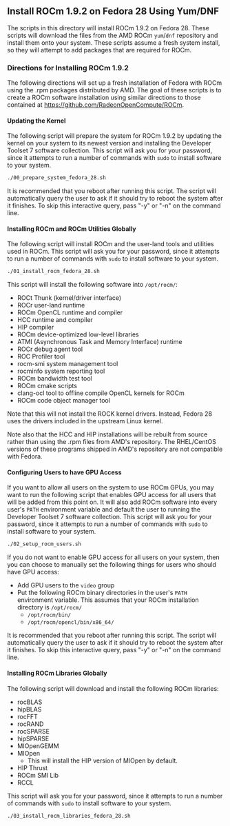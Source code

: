## Install ROCm 1.9.2 on Fedora 28 Using Yum/DNF
The scripts in this directory will install ROCm 1.9.2 on Fedora 28.
These scripts will download the files from the AMD ROCm `yum`/`dnf` repository and install them onto your system.
These scripts assume a fresh system install, so they will attempt to add packages that are required for ROCm.

### Directions for Installing ROCm 1.9.2
The following directions will set up a fresh installation of Fedora with ROCm using the .rpm packages distributed by AMD.
The goal of these scripts is to create a ROCm software installation using similar directions to those contained at <https://github.com/RadeonOpenCompute/ROCm>.

#### Updating the Kernel
The following script will prepare the system for ROCm 1.9.2 by updating the kernel on your system to its newest version and installing the Developer Toolset 7 software collection.
This script will ask you for your password, since it attempts to run a number of commands with `sudo` to install software to your system.

```bash
./00_prepare_system_fedora_28.sh
```

It is recommended that you reboot after running this script.
The script will automatically query the user to ask if it should try to reboot the system after it finishes.
To skip this interactive query, pass "-y" or "-n" on the command line.

#### Installing ROCm and ROCm Utilities Globally
The following script will install ROCm and the user-land tools and utilities used in ROCm.
This script will ask you for your password, since it attempts to run a number of commands with `sudo` to install software to your system.

```bash
./01_install_rocm_fedora_28.sh
```

This script will install the following software into `/opt/rocm/`:

- ROCt Thunk (kernel/driver interface)
- ROCr user-land runtime
- ROCm OpenCL runtime and compiler
- HCC runtime and compiler
- HIP compiler
- ROCm device-optimized low-level libraries
- ATMI (Asynchronous Task and Memory Interface) runtime
- ROCr debug agent tool
- ROC Profiler tool
- rocm-smi system management tool
- rocminfo system reporting tool
- ROCm bandwidth test tool
- ROCm cmake scripts
- clang-ocl tool to offline compile OpenCL kernels for ROCm
- ROCm code object manager tool

Note that this will not install the ROCK kernel drivers.
Instead, Fedora 28 uses the drivers included in the upstream Linux kernel.

Note also that the HCC and HIP installations will be rebuilt from source rather than using the .rpm files from AMD's repository.
The RHEL/CentOS versions of these programs shipped in AMD's repository are not compatible with Fedora.

#### Configuring Users to have GPU Access
If you want to allow all users on the system to use ROCm GPUs, you may want to run the following script that enables GPU access for all users that will be added from this point on.
It will also add ROCm software into every user's `PATH` environment variable and default the user to running the Developer Toolset 7 software collection.
This script will ask you for your password, since it attempts to run a number of commands with `sudo` to install software to your system.

```bash
./02_setup_rocm_users.sh
```

If you do not want to enable GPU access for all users on your system, then you can choose to manually set the following things for users who should have GPU access:

 - Add GPU users to the `video` group
 - Put the following ROCm binary directories in the user's `PATH` environment variable. This assumes that your ROCm installation directory is `/opt/rocm/`
    - `/opt/rocm/bin/`
    - `/opt/rocm/opencl/bin/x86_64/`

It is recommended that you reboot after running this script.
The script will automatically query the user to ask if it should try to reboot the system after it finishes.
To skip this interactive query, pass "-y" or "-n" on the command line.

#### Installing ROCm Libraries Globally
The following script will download and install the following ROCm libraries:

 - rocBLAS
 - hipBLAS
 - rocFFT
 - rocRAND
 - rocSPARSE
 - hipSPARSE
 - MIOpenGEMM
 - MIOpen
    - This will install the HIP version of MIOpen by default.
 - HIP Thrust
 - ROCm SMI Lib
 - RCCL

This script will ask you for your password, since it attempts to run a number of commands with `sudo` to install software to your system.
```bash
./03_install_rocm_libraries_fedora_28.sh
```
